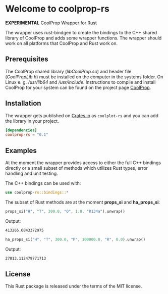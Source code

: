 # Welcome to coolprop-rs

**EXPERIMENTAL** CoolProp Wrapper for Rust

The wrapper uses rust-bindgen to create the bindings to the C++ shared library of CoolProp and adds some wrapper functions. The wrapper should work on all platforms that CoolProp and Rust work on.

## Prerequisites

The CoolProp shared library (_libCoolProp.so_) and header file (_CoolPropLib.h_) must be installed on the computer in the systems folder. On Linux e. g. _/usr/lib64_ and _/usr/include_. Instructions to compile and install CoolProp for your system can be found on the project page [CoolProp](https://github.com/CoolProp/CoolProp).

## Installation

The wrapper gets published on [Crates.io](https://crates.io) as `coolplot-rs` and you can add the library in your project.

```toml
[dependencies]
coolprop-rs = "0.1"
```

## Examples

At the moment the wrapper provides access to either the full C++ bindings directly or a small subset of methods which utilizes Rust types, error handling and unit testing.

The C++ bindings can be used with:

```Rust
use coolprop-rs::bindings::*
```

The subset of Rust methods are at the moment **props_si** and **ha_props_si**:

```Rust
props_si("H", "T", 300.0, "Q", 1.0, "R134a").unwrap()
```

Output:

```bash
413265.6843372975
```

```Rust
ha_props_si("H", "T", 300.0, "P", 100000.0, "R", 0.0).unwrap()
```

Output:

```bash
27013.112479771713
```

## License

This Rust package is released under the terms of the MIT license.
